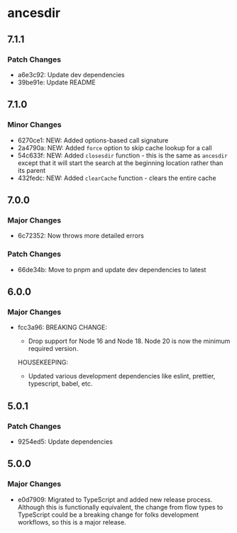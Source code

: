 # ancesdir

## 7.1.1

### Patch Changes

- a6e3c92: Update dev dependencies
- 39be91e: Update README

## 7.1.0

### Minor Changes

- 6270ce1: NEW: Added options-based call signature
- 2a4790a: NEW: Added `force` option to skip cache lookup for a call
- 54c633f: NEW: Added `closesdir` function - this is the same as `ancesdir` except that it will start the search at the beginning location rather than its parent
- 432fedc: NEW: Added `clearCache` function - clears the entire cache

## 7.0.0

### Major Changes

- 6c72352: Now throws more detailed errors

### Patch Changes

- 66de34b: Move to pnpm and update dev dependencies to latest

## 6.0.0

### Major Changes

- fcc3a96: BREAKING CHANGE:
    - Drop support for Node 16 and Node 18. Node 20 is now the minimum required version.

    HOUSEKEEPING:
    - Updated various development dependencies like eslint, prettier, typescript, babel, etc.

## 5.0.1

### Patch Changes

- 9254ed5: Update dependencies

## 5.0.0

### Major Changes

- e0d7909: Migrated to TypeScript and added new release process. Although this is functionally equivalent, the change from flow types to TypeScript could be a breaking change for folks development workflows, so this is a major release.
